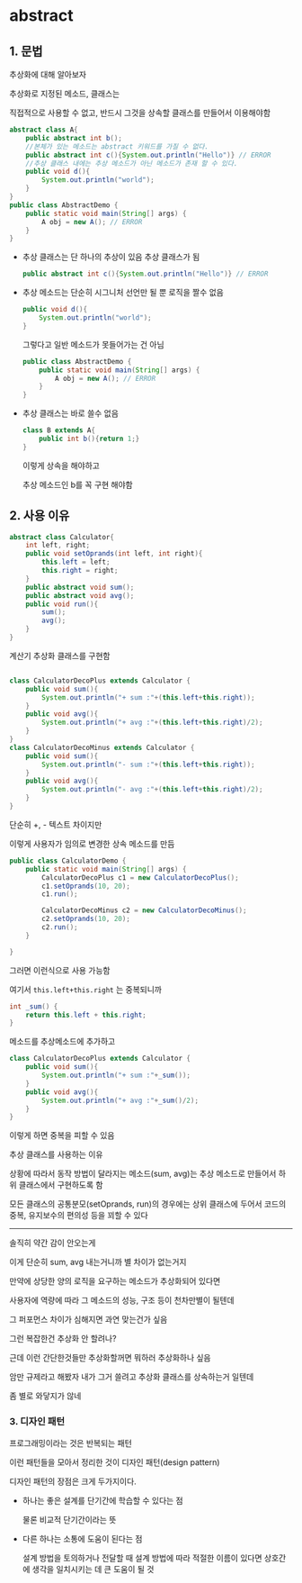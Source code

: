 # abstract

## 1. 문법

추상화에 대해 알아보자

추상화로 지정된 메소드, 클래스는

직접적으로 사용할 수 없고, 반드시 그것을 상속할 클래스를 만들어서 이용해야함

```java
abstract class A{
    public abstract int b();
    //본체가 있는 메소드는 abstract 키워드를 가질 수 없다.
    public abstract int c(){System.out.println("Hello")} // ERROR
    //추상 클래스 내에는 추상 메소드가 아닌 메소드가 존재 할 수 있다.
    public void d(){
        System.out.println("world");
    }
}
public class AbstractDemo {
    public static void main(String[] args) {
        A obj = new A(); // ERROR
    }
}
```

- 추상 클래스는 단 하나의 추상이 있음 추상 클래스가 됨

  ```java
  public abstract int c(){System.out.println("Hello")} // ERROR
  ```

- 추상 메소드는 단순히 시그니처 선언만 될 뿐 로직을 짤수 없음

  ```java
  public void d(){
      System.out.println("world");
  }
  ```

  그렇다고 일반 메소드가 못들어가는 건 아님

  ```java
  public class AbstractDemo {
      public static void main(String[] args) {
          A obj = new A(); // ERROR
      }
  }
  ```

- 추상 클래스는 바로 쓸수 없음

  ```java
  class B extends A{
      public int b(){return 1;}
  }
  ```

  이렇게 상속을 해야하고

  추상 메소드인 b를 꼭 구현 해야함

## 2. 사용 이유

```java
abstract class Calculator{
    int left, right;
    public void setOprands(int left, int right){
        this.left = left;
        this.right = right;
    }
    public abstract void sum();
    public abstract void avg();
    public void run(){
        sum();
        avg();
    }
}

```

계산기 추상화 클래스를 구현함

```java

class CalculatorDecoPlus extends Calculator {
    public void sum(){
        System.out.println("+ sum :"+(this.left+this.right));
    }
    public void avg(){
        System.out.println("+ avg :"+(this.left+this.right)/2);
    }
}
class CalculatorDecoMinus extends Calculator {
    public void sum(){
        System.out.println("- sum :"+(this.left+this.right));
    }
    public void avg(){
        System.out.println("- avg :"+(this.left+this.right)/2);
    }
}
```

단순히 +, - 텍스트 차이지만

이렇게 사용자가 임의로 변경한 상속 메소드를 만듬

```java
public class CalculatorDemo {
    public static void main(String[] args) {
        CalculatorDecoPlus c1 = new CalculatorDecoPlus();
        c1.setOprands(10, 20);
        c1.run();

        CalculatorDecoMinus c2 = new CalculatorDecoMinus();
        c2.setOprands(10, 20);
        c2.run();
    }

}
```

그러면 이런식으로 사용 가능함

여기서 `this.left+this.right` 는 중복되니까

```java
int _sum() {
    return this.left + this.right;
}
```

메소드를 추상메소드에 추가하고

```java
class CalculatorDecoPlus extends Calculator {
    public void sum(){
        System.out.println("+ sum :"+_sum());
    }
    public void avg(){
        System.out.println("+ avg :"+_sum()/2);
    }
}
```

이렇게 하면 중복을 피할 수 있음

추상 클래스를 사용하는 이유

상황에 따라서 동작 방법이 달라지는 메소드(sum, avg)는 추상 메소드로 만들어서 하위 클래스에서 구현하도록 함

모든 클래스의 공통분모(setOprands, run)의 경우에는 상위 클래스에 두어서 코드의 중복, 유지보수의 편의성 등을 꾀할 수 있다

---

솔직히 약간 감이 안오는게

이게 단순히 sum, avg 내는거니까 별 차이가 없는거지

만약에 상당한 양의 로직을 요구하는 메소드가 추상화되어 있다면

사용자에 역량에 따라 그 메소드의 성능, 구조 등이 천차만별이 될텐데

그 퍼포먼스 차이가 심해지면 과연 맞는건가 싶음

그런 복잡한건 추상화 안 할려나?

근데 이런 간단한것들만 추상화할꺼면 뭐하러 추상화하나 싶음

암만 규제라고 해봤자 내가 그거 쓸려고 추상화 클래스를 상속하는거 일텐데

좀 별로 와닿지가 않네

### 3. 디자인 패턴

프로그래밍이라는 것은 반복되는 패턴

이런 패턴들을 모아서 정리한 것이 디자인 패턴(design pattern)

디자인 패턴의 장점은 크게 두가지이다.

- 하나는 좋은 설계를 단기간에 학습할 수 있다는 점

  물론 비교적 단기간이라는 뜻

- 다른 하나는 소통에 도움이 된다는 점

  설계 방법을 토의하거나 전달할 때 설계 방법에 따라 적절한 이름이 있다면 상호간에 생각을 일치시키는 데 큰 도움이 될 것
